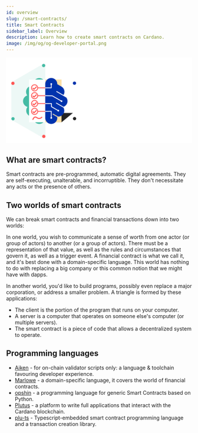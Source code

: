 ```yaml
---
id: overview
slug: /smart-contracts/
title: Smart Contracts
sidebar_label: Overview
description: Learn how to create smart contracts on Cardano.
image: /img/og/og-developer-portal.png
--- 
```


![Smart Contracts](../../static/img/card-smart-contracts-title.svg)

## What are smart contracts?
Smart contracts are pre-programmed, automatic digital agreements. They are self-executing, unalterable, and incorruptible. They don't necessitate any acts or the presence of others.

## Two worlds of smart contracts
We can break smart contracts and financial transactions down into two worlds: 

In one world, you wish to communicate a sense of worth from one actor (or group of actors) to another (or a group of actors). There must be a representation of that value, as well as the rules and circumstances that govern it, as well as a trigger event. A financial contract is what we call it, and it's best done with a domain-specific language. This world has nothing to do with replacing a big company or this common notion that we might have with dapps.

In another world, you'd like to build programs, possibly even replace a major corporation, or address a smaller problem. A triangle is formed by these applications:

- The client is the portion of the program that runs on your computer.
- A server is a computer that operates on someone else's computer (or multiple servers).
- The smart contract is a piece of code that allows a decentralized system to operate.

## Programming languages
- [Aiken](aiken) - for on-chain validator scripts only: a language & toolchain favouring developer experience.
- [Marlowe](marlowe) - a domain-specific language, it covers the world of financial contracts.
- [opshin](opshin) - a programming language for generic Smart Contracts based on Python. 
- [Plutus](plutus) - a platform to write full applications that interact with the Cardano blockchain. 
- [plu-ts](plu-ts) - Typescript-embedded smart contract programming language and a transaction creation library. 

